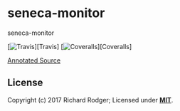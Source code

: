 # seneca-monitor
seneca-monitor

[![Travis][BadgeTravis]][Travis]
[![Coveralls][BadgeCoveralls]][Coveralls]

[Annotated Source][Anno]


## License
Copyright (c) 2017 Richard Rodger;
Licensed under __[MIT][Lic]__.


[BadgeCoveralls]: https://coveralls.io/repos/rjrodger/seneca-monitor/badge.svg?branch=master&service=github
[BadgeTravis]: https://travis-ci.org/rjrodger/seneca-monitor.svg?branch=master
[Lic]: ./LICENSE
[Anno]: ./docs/annotated/monitor.html
